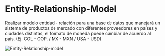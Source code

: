 # Entity-Relationship-Model
Realizar modelo entidad - relación para una base de datos que manejará un sistema de productos de mercado con diferentes proveedores en países y ciudades distintas, el formato de moneda puede cambiar de acuerdo al pais. (Ej. COL - COP. / MX - MXN / USA - USD)


![Entity-Relationship-model](https://user-images.githubusercontent.com/56690309/101646560-ac9ab680-3a05-11eb-89ec-d7c65950a332.png)
